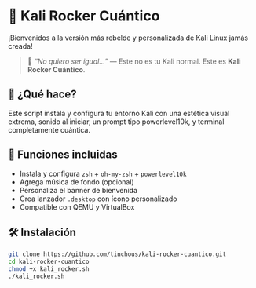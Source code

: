 # 🧨 Kali Rocker Cuántico

¡Bienvenidos a la versión más rebelde y personalizada de Kali Linux jamás creada!

> 🎸 *“No quiero ser igual...”* — Este no es tu Kali normal. Este es **Kali Rocker Cuántico**.

## 🚀 ¿Qué hace?

Este script instala y configura tu entorno Kali con una estética visual extrema, sonido al iniciar, un prompt tipo powerlevel10k, y terminal completamente cuántica.

## 🎯 Funciones incluidas

- Instala y configura `zsh` + `oh-my-zsh` + `powerlevel10k`
- Agrega música de fondo (opcional)
- Personaliza el banner de bienvenida
- Crea lanzador `.desktop` con ícono personalizado
- Compatible con QEMU y VirtualBox

## 🛠️ Instalación

```bash
git clone https://github.com/tinchous/kali-rocker-cuantico.git
cd kali-rocker-cuantico
chmod +x kali_rocker.sh
./kali_rocker.sh

